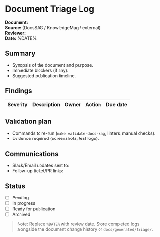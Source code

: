 # Document Triage Log

**Document:**  
**Source:** (DocsSAG / KnowledgeMag / external)  
**Reviewer:**  
**Date:** %DATE%

## Summary
- Synopsis of the document and purpose.
- Immediate blockers (if any).
- Suggested publication timeline.

## Findings
| Severity | Description | Owner | Action | Due date |
| --- | --- | --- | --- | --- |

## Validation plan
- Commands to re-run (`make validate-docs-sag`, linters, manual checks).
- Evidence required (screenshots, test logs).

## Communications
- Slack/Email updates sent to:
- Follow-up ticket/PR links:

## Status
- [ ] Pending
- [ ] In progress
- [ ] Ready for publication
- [ ] Archived

> Note: Replace `%DATE%` with review date. Store completed logs alongside the document change history or `docs/generated/triage/`.
